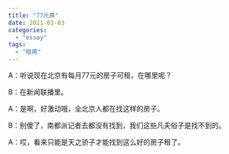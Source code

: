 ```yaml
---
title: "77元房"
date: 2011-01-03
categories: 
  - "essay"
tags: 
  - "租房"
---
```


A：听说现在北京有每月77元的房子可租，在哪里呢？

B：在新闻联播里。

A：是啊，好激动哦，全北京人都在找这样的房子。

B：别傻了，南都派记者去都没有找到，我们这些凡夫俗子是找不到的。

A：哎，看来只能是天之骄子才能找到这么好的房子租了。
